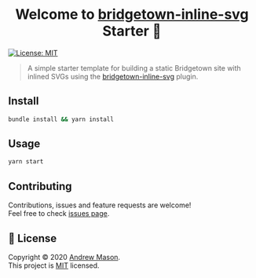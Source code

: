 <h1 align="center">Welcome to <a href="https://github.com/andrewmcodes/bridgetown-inline-svg">bridgetown-inline-svg</a> Starter 👋</h1>
<p>
  <a href="https://github.com/andrewmcodes/bridgetown-inline-svg-starter/blob/main/LICENSE" target="_blank">
    <img alt="License: MIT" src="https://img.shields.io/badge/License-MIT-yellow.svg" />
  </a>
</p>

> A simple starter template for building a static Bridgetown site with inlined SVGs using the [bridgetown-inline-svg](https://github.com/andrewmcodes/bridgetown-inline-svg) plugin.

## Install

```sh
bundle install && yarn install
```

## Usage

```sh
yarn start
```

## Contributing

Contributions, issues and feature requests are welcome!<br />Feel free to check [issues page](https://github.com/andrewmcodes/bridgetown-inline-svg-starter/issues).

## 📝 License

Copyright © 2020 [Andrew Mason](https://github.com/andrewmcodes).<br />
This project is [MIT](https://github.com/andrewmcodes/bridgetown-inline-svg-starter/blob/main/LICENSE) licensed.
